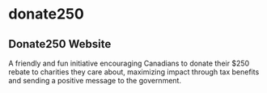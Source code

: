 # donate250

## Donate250 Website

A friendly and fun initiative encouraging Canadians to donate their $250 rebate to charities they care about, maximizing
impact through tax benefits and sending a positive message to the government.
